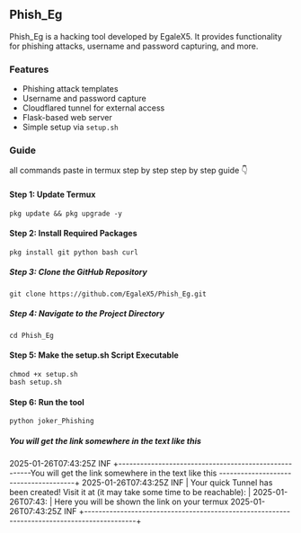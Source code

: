 ## Phish_Eg

Phish_Eg is a hacking tool developed by EgaleX5. It provides functionality for phishing attacks, username and password capturing, and more. 

### Features
- Phishing attack templates
- Username and password capture
- Cloudflared tunnel for external access
- Flask-based web server
- Simple setup via `setup.sh`

### Guide 
all commands paste in termux step by step 
step by step guide 👇

####  Step 1: Update Termux
    pkg update && pkg upgrade -y
#### Step 2: Install Required Packages
    pkg install git python bash curl
##### Step 3: Clone the GitHub Repository
    git clone https://github.com/EgaleX5/Phish_Eg.git
##### Step 4: Navigate to the Project Directory
    cd Phish_Eg
#### Step 5: Make the setup.sh Script Executable
    chmod +x setup.sh
    bash setup.sh
#### Step 6: Run the tool 
    python joker_Phishing
##### You will get the link somewhere in the text like this 
2025-01-26T07:43:25Z INF +------------------------------------------------------You will get the link somewhere in the text like this --------------------------------------+
2025-01-26T07:43:25Z INF |  Your quick Tunnel has been created! Visit it at (it may take some time to be reachable):  |
2025-01-26T07:43:       |  Here you will be shown the link on your termux 
2025-01-26T07:43:25Z INF +--------------------------------------------------------------------------------------------+


    
